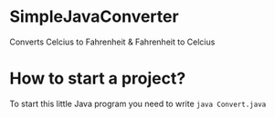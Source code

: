 # SimpleJavaConverter

Converts Celcius to Fahrenheit & Fahrenheit to Celcius

# How to start a project?

To start this little Java program you need to write `java Convert.java`

